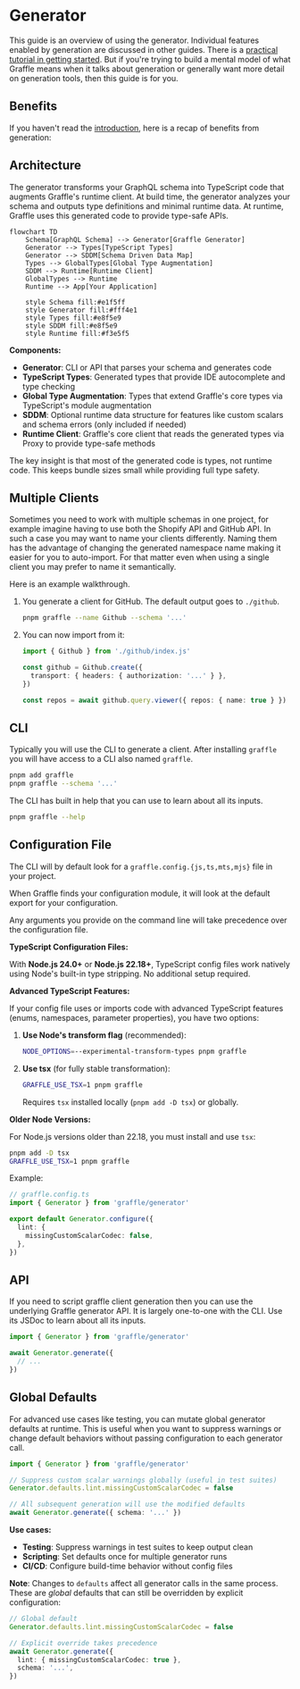 # Generator <GeneratedClientBadge />

This guide is an overview of using the generator. Individual features enabled by generation are discussed in other guides. There is a [practical tutorial in getting started](../20_getting-started.md). But if you're trying to build a mental model of what Graffle means when it talks about generation or generally want more detail on generation tools, then this guide is for you.

## Benefits

If you haven't read the [introduction](../index.md), here is a recap of benefits from generation:

<!--@include: @/_snippets/benefits.md-->

## Architecture

The generator transforms your GraphQL schema into TypeScript code that augments Graffle's runtime client. At build time, the generator analyzes your schema and outputs type definitions and minimal runtime data. At runtime, Graffle uses this generated code to provide type-safe APIs.

```mermaid
flowchart TD
    Schema[GraphQL Schema] --> Generator[Graffle Generator]
    Generator --> Types[TypeScript Types]
    Generator --> SDDM[Schema Driven Data Map]
    Types --> GlobalTypes[Global Type Augmentation]
    SDDM --> Runtime[Runtime Client]
    GlobalTypes --> Runtime
    Runtime --> App[Your Application]

    style Schema fill:#e1f5ff
    style Generator fill:#fff4e1
    style Types fill:#e8f5e9
    style SDDM fill:#e8f5e9
    style Runtime fill:#f3e5f5
```

**Components:**

- **Generator**: CLI or API that parses your schema and generates code
- **TypeScript Types**: Generated types that provide IDE autocomplete and type checking
- **Global Type Augmentation**: Types that extend Graffle's core types via TypeScript's module augmentation
- **SDDM**: Optional runtime data structure for features like custom scalars and schema errors (only included if needed)
- **Runtime Client**: Graffle's core client that reads the generated types via Proxy to provide type-safe methods

The key insight is that most of the generated code is types, not runtime code. This keeps bundle sizes small while providing full type safety.

## Multiple Clients

Sometimes you need to work with multiple schemas in one project, for example imagine having to use both the Shopify API and GitHub API. In such a case you may want to name your clients differently. Naming them has the advantage of changing the generated namespace name making it easier for you to auto-import. For that matter even when using a single client you may prefer to name it semantically.

Here is an example walkthrough.

1. You generate a client for GitHub. The default output goes to `./github`.

   ```sh
   pnpm graffle --name Github --schema '...'
   ```

2. You can now import from it:

   ```ts
   import { Github } from './github/index.js'

   const github = Github.create({
     transport: { headers: { authorization: '...' } },
   })

   const repos = await github.query.viewer({ repos: { name: true } })
   ```

## CLI

Typically you will use the CLI to generate a client. After installing `graffle` you will have access to a CLI also named `graffle`.

```bash
pnpm add graffle
pnpm graffle --schema '...'
```

The CLI has built in help that you can use to learn about all its inputs.

```bash
pnpm graffle --help
```

## Configuration File

The CLI will by default look for a `graffle.config.{js,ts,mts,mjs}` file in your project.

When Graffle finds your configuration module, it will look at the default export for your configuration.

Any arguments you provide on the command line will take precedence over the configuration file.

**TypeScript Configuration Files:**

With **Node.js 24.0+** or **Node.js 22.18+**, TypeScript config files work natively using Node's built-in type stripping. No additional setup required.

**Advanced TypeScript Features:**

If your config file uses or imports code with advanced TypeScript features (enums, namespaces, parameter properties), you have two options:

1. **Use Node's transform flag** (recommended):
   ```bash
   NODE_OPTIONS=--experimental-transform-types pnpm graffle
   ```

2. **Use tsx** (for fully stable transformation):
   ```bash
   GRAFFLE_USE_TSX=1 pnpm graffle
   ```
   Requires `tsx` installed locally (`pnpm add -D tsx`) or globally.

**Older Node Versions:**

For Node.js versions older than 22.18, you must install and use `tsx`:

```bash
pnpm add -D tsx
GRAFFLE_USE_TSX=1 pnpm graffle
```

Example:

```ts
// graffle.config.ts
import { Generator } from 'graffle/generator'

export default Generator.configure({
  lint: {
    missingCustomScalarCodec: false,
  },
})
```

## API

If you need to script graffle client generation then you can use the underlying Graffle generator API. It is largely one-to-one with the CLI. Use its JSDoc to learn about all its inputs.

```ts
import { Generator } from 'graffle/generator'

await Generator.generate({
  // ...
})
```

## Global Defaults

For advanced use cases like testing, you can mutate global generator defaults at runtime. This is useful when you want to suppress warnings or change default behaviors without passing configuration to each generator call.

```ts
import { Generator } from 'graffle/generator'

// Suppress custom scalar warnings globally (useful in test suites)
Generator.defaults.lint.missingCustomScalarCodec = false

// All subsequent generation will use the modified defaults
await Generator.generate({ schema: '...' })
```

**Use cases:**

- **Testing**: Suppress warnings in test suites to keep output clean
- **Scripting**: Set defaults once for multiple generator runs
- **CI/CD**: Configure build-time behavior without config files

**Note**: Changes to `defaults` affect all generator calls in the same process. These are _global_ defaults that can still be overridden by explicit configuration:

```ts
// Global default
Generator.defaults.lint.missingCustomScalarCodec = false

// Explicit override takes precedence
await Generator.generate({
  lint: { missingCustomScalarCodec: true },
  schema: '...',
})
```
